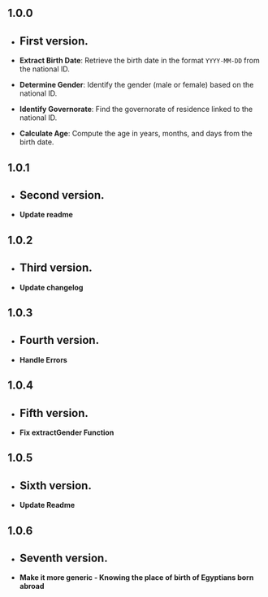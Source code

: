 ## 1.0.0

- ## First version.

- **Extract Birth Date**: Retrieve the birth date in the format `YYYY-MM-DD` from the national ID.
- **Determine Gender**: Identify the gender (male or female) based on the national ID.
- **Identify Governorate**: Find the governorate of residence linked to the national ID.
- **Calculate Age**: Compute the age in years, months, and days from the birth date.


## 1.0.1

- ## Second version.

- **Update readme**

## 1.0.2

- ## Third version.

- **Update changelog**

## 1.0.3

- ## Fourth version.

- **Handle Errors**

## 1.0.4

- ## Fifth version.

- **Fix extractGender Function**

## 1.0.5

- ## Sixth version.

- **Update Readme**

## 1.0.6

- ## Seventh version.

- **Make it more generic - Knowing the place of birth of Egyptians born abroad**
